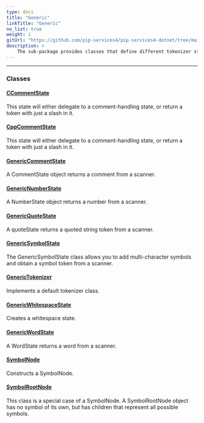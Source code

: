 ```yaml
---
type: docs
title: "Generic"
linkTitle: "Generic"
no_list: true
weight: 1
gitUrl: "https://github.com/pip-services4/pip-services4-dotnet/tree/main/pip-services4-expressions-dotnet"
description: >
    The sub-package provides classes that define different tokenizer states and symbol nodes.
---
```

---
<div class="module-body"> 

### Classes

#### [CCommentState](c_comment_state)
This state will either delegate to a comment-handling state, or return a token with just a slash in it.

#### [CppCommentState](cpp_comment_state)
This state will either delegate to a comment-handling state, or return a token with just a slash in it.

#### [GenericCommentState](generic_comment_state)
A CommentState object returns a comment from a scanner.

#### [GenericNumberState](generic_number_state)
A NumberState object returns a number from a scanner.

#### [GenericQuoteState](generic_quote_state)
A quoteState returns a quoted string token from a scanner.

#### [GenericSymbolState](generic_symbol_state)
The GenericSymbolState class allows you to add multi-character symbols and obtain a symbol token from a scanner.

#### [GenericTokenizer](generic_tokenizer)
Implements a default tokenizer class.

#### [GenericWhitespaceState](generic_whitespace_state)
Creates a whitespace state.

#### [GenericWordState](generic_word_state)
A WordState returns a word from a scanner.

#### [SymbolNode](symbol_node)
Constructs a SymbolNode.

#### [SymbolRootNode](symbol_root_node)
This class is a special case of a SymbolNode. A SymbolRootNode object has no symbol of its own, but has children that represent all possible symbols.



</div>

